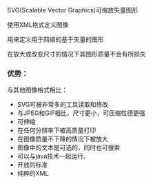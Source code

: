 SVG(Scalable Vector Graphics)可缩放矢量图形

使用XML格式定义图像

用来定义用于网络的基于矢量的图形

在放大或改变尺寸的情况下其图形质量不会有所损失

### 优势：

与其他图像格式相比：

-   SVG可被非常多的工具读取和修改
-   与JPEG和GIF相比，尺寸更小，可压缩性德更强
-   可伸缩
-   在任何分辨率下被高质量打印
-   在图像质量不下降的情况下被放大
-   图像中的文本是可选的，同时也可搜索
-   可以与java技术一起运行、
-   开放的标准
-   纯粹的XML